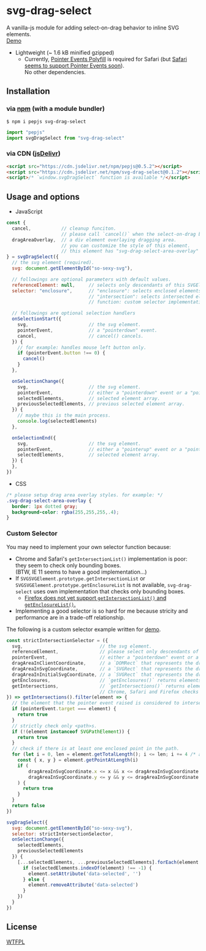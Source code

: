 # svg-drag-select

A vanilla-js module for adding select-on-drag behavior to inline SVG elements.  
[Demo](https://luncheon.github.io/svg-drag-select/)

* Lightweight (~ 1.6 kB minified gzipped)
  * Currently, [Pointer Events Polyfill](https://github.com/jquery/PEP) is required for Safari (but [Safari seems to support Pointer Events soon](https://webkit.org/blog/8676/release-notes-for-safari-technology-preview-78/)).  
    No other dependencies.


## Installation

### via [npm](https://www.npmjs.com/package/svg-drag-select) (with a module bundler)

```
$ npm i pepjs svg-drag-select
```

```js
import "pepjs"
import svgDragSelect from "svg-drag-select"
```

### via CDN ([jsDelivr](https://www.jsdelivr.com/package/npm/svg-drag-select))

```html
<script src="https://cdn.jsdelivr.net/npm/pepjs@0.5.2"></script>
<script src="https://cdn.jsdelivr.net/npm/svg-drag-select@0.1.2"></script>
<script>/* `window.svgDragSelect` function is available */</script>
```


## Usage and options

* JavaScript

```js
const {
  cancel,           // cleanup funciton.
                    // please call `cancel()` when the select-on-drag behavior is no longer needed.
  dragAreaOverlay,  // a div element overlaying dragging area.
                    // you can customize the style of this element.
                    // this element has "svg-drag-select-area-overlay" class by default.
} = svgDragSelect({
  // the svg element (required).
  svg: document.getElementById("so-sexy-svg"),

  // followings are optional parameters with default values.
  referenceElement: null,     // selects only descendants of this SVGElement if specified.
  selector: "enclosure",      // "enclosure": selects enclosed elements using getEnclosureList().
                              // "intersection": selects intersected elements using getIntersectionList().
                              // function: custom selector implementation

  // followings are optional selection handlers
  onSelectionStart({
    svg,                      // the svg element.
    pointerEvent,             // a "pointerdown" event.
    cancel,                   // cancel() cancels.
  }) {
    // for example: handles mouse left button only.
    if (pointerEvent.button !== 0) {
      cancel()
    }
  },

  onSelectionChange({
    svg,                      // the svg element.
    pointerEvent,             // either a "pointerdown" event or a "pointermove" event.
    selectedElements,         // selected element array.
    previousSelectedElements, // previous selected element array.
  }) {
    // maybe this is the main process.
    console.log(selectedElements)
  },

  onSelectionEnd({
    svg,                      // the svg element.
    pointerEvent,             // either a "pointerup" event or a "pointercancel" event.
    selectedElements,         // selected element array.
  }) {
  },
})
```

* CSS

```css
/* please setup drag area overlay styles. for example: */
.svg-drag-select-area-overlay {
  border: 1px dotted gray;
  background-color: rgba(255,255,255,.4);
}
```

### Custom Selector

You may need to implement your own selector function because:

* Chrome and Safari's `getIntersectionList()` implementation is poor: they seem to check only bounding boxes.  
  (BTW, IE 11 seems to have a good implementation...)
* If `SVGSVGElement.prototype.getIntersectionList` or `SVGSVGElement.prototype.getEnclosureList` is not available, `svg-drag-select` uses own implementation that checks only bounding boxes.
  * [Firefox does not yet support `getIntersectionList()` and `getEnclosureList()`.](https://bugzilla.mozilla.org/show_bug.cgi?id=501421)
* Implementing a good selector is so hard for me because stricity and performance are in a trade-off relationship.

The following is a custom selector example written for [demo](https://luncheon.github.io/svg-drag-select/).

```js
const strictIntersectionSelector = ({
  svg,                            // the svg element.
  referenceElement,               // please select only descendants of this SVGElement if specified.
  pointerEvent,                   // either a "pointerdown" event or a "pointermove" event.
  dragAreaInClientCoordinate,     // a `DOMRect` that represents the dragging area in client coordinate.
  dragAreaInSvgCoordinate,        // a `SVGRect` that represents the dragging area in svg coordinate.
  dragAreaInInitialSvgCoordinate, // a `SVGRect` that represents the dragging area in initial viewport coordinate of the svg.
  getEnclosures,                  // `getEnclosures()` returns elements enclosed in the dragging area.
  getIntersections,               // `getIntersections()` returns elements intersect the dragging area.
                                  // Chrome, Safari and Firefox checks only bounding box intersection.
}) => getIntersections().filter(element => {
  // the element that the pointer event raised is considered to intersect.
  if (pointerEvent.target === element) {
    return true
  }
  // strictly check only <path>s.
  if (!(element instanceof SVGPathElement)) {
    return true
  }
  // check if there is at least one enclosed point in the path.
  for (let i = 0, len = element.getTotalLength(); i <= len; i += 4 /* arbitrary */) {
    const { x, y } = element.getPointAtLength(i)
    if (
        dragAreaInSvgCoordinate.x <= x && x <= dragAreaInSvgCoordinate.x + dragAreaInSvgCoordinate.width &&
        dragAreaInSvgCoordinate.y <= y && y <= dragAreaInSvgCoordinate.y + dragAreaInSvgCoordinate.height
    ) {
      return true
    }
  }
  return false
})

svgDragSelect({
  svg: document.getElementById("so-sexy-svg"),
  selector: strictIntersectionSelector,
  onSelectionChange({
    selectedElements,
    previousSelectedElements
  }) {
    [...selectedElements, ...previousSelectedElements].forEach(element => {
      if (selectedElements.indexOf(element) !== -1) {
        element.setAttribute('data-selected', '')
      } else {
        element.removeAttribute('data-selected')
      }
    })
  }
})
```


## License

[WTFPL](http://www.wtfpl.net)
